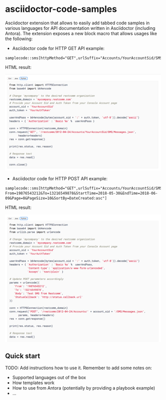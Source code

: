 # asciidoctor-code-samples

Asciidoctor extension that allows to easily add tabbed code samples in various languages for API documentation written in Asciidoctor (including Antora). The extension exposes a new block macro that allows usages like the following:

* Asciidoctor code for HTTP GET API example:
```
samplecode::sms[httpMethod="GET",urlSuffix="Accounts/YourAccountSid/SMS/Messages.json"]
```

HTML result:

![HTTP GET Example](/doc/images/GET-example.png)

* Asciidoctor code for HTTP POST API example:

```
samplecode::sms[httpMethod="GET",urlSuffix="Accounts/YourAccountSid/SMS/Messages.json?From=19876543212&To=13216549878&StartTime=2018-05-30&EndTime=2018-06-09&Page=0&PageSize=10&SortBy=DateCreated:asc"]
```

HTML result:

![HTTP POST Example](/doc/images/POST-example.png)

## Quick start

TODO: Add instructions how to use it. Remember to add some notes on:
* Supported languages out of the box
* How templates work
* How to use from Antora (potentially by providing a playbook example)
* ...
